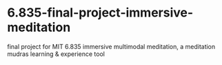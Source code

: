 # 6.835-final-project-immersive-meditation
final project for MIT 6.835 immersive multimodal meditation, a meditation mudras learning &amp; experience tool
